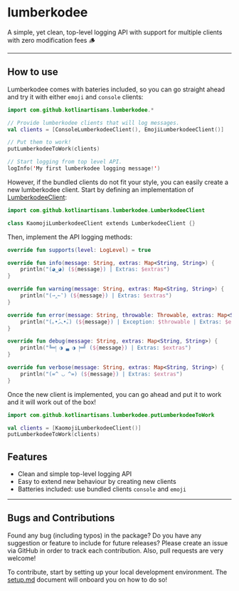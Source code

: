 # lumberkodee

A simple, yet clean, top-level logging API with support for multiple clients with zero modification fees 🪵

---

## How to use

Lumberkodee comes with bateries included, so you can go straight ahead and try it with either `emoji` and `console` clients:

```kotlin
import com.github.kotlinartisans.lumberkodee.*

// Provide lumberkodee clients that will log messages.
val clients = [ConsoleLumberkodeeClient(), EmojiLumberkodeeClient()]

// Put them to work!
putLumberkodeeToWork(clients)

// Start logging from top level API.
logInfo('My first lumberkodee logging message!')
```

However, if the bundled clients do not fit your style, you can easily create a new lumberkodee client.
Start by defining an implementation of [LumberkodeeClient](src/main/kotlin/lumberkodee/Client.kt):

```kotlin
import com.github.kotlinartisans.lumberkodee.LumberkodeeClient

class KaomojiLumberkodeeClient extends LumberkodeeClient {}
```

Then, implement the API logging methods:

```kotlin
override fun supports(level: LogLevel) = true

override fun info(message: String, extras: Map<String, String>) {
    println("(◕‿◕) (${message}) | Extras: $extras")
}

override fun warning(message: String, extras: Map<String, String>) {
    println("(⇀‸↼‶) (${message}) | Extras: $extras")
}

override fun error(message: String, throwable: Throwable, extras: Map<String, String>) {
    println("(｡•́︿•̀｡) (${message}) | Exception: $throwable | Extras: $extras")
}

override fun debug(message: String, extras: Map<String, String>) {
    println("╚═། ◑ ▃ ◑ །═╝ (${message}) | Extras: $extras")
}

override fun verbose(message: String, extras: Map<String, String>) {
    println("(=^ ◡ ^=) (${message}) | Extras: $extras")
}
```

Once the new client is implemented, you can go ahead and put it to work and it will work out of the box!

```kotlin
import com.github.kotlinartisans.lumberkodee.putLumberkodeeToWork

val clients = [KaomojiLumberkodeeClient()]
putLumberkodeeToWork(clients)
```

## Features

- Clean and simple top-level logging API
- Easy to extend new behaviour by creating new clients
- Batteries included: use bundled clients `console` and `emoji`

---

## Bugs and Contributions

Found any bug (including typos) in the package? Do you have any suggestion
or feature to include for future releases? Please create an issue via
GitHub in order to track each contribution. Also, pull requests are very
welcome!

To contribute, start by setting up your local development environment. The [setup.md](setup.md) 
document will onboard you on how to do so!
